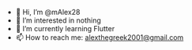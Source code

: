- 👋 Hi, I’m @mAlex28
- 👀 I’m interested in nothing
- 🌱 I’m currently learning Flutter
- 📫 How to reach me: alexthegreek2001@gmail.com 
